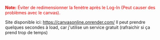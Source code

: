 <span style="color:red">**Note:** Éviter de redimensionner la fenètre après le Log-In (Peut causer des problèmes avec le canvas).</span>

Site disponible ici: <https://canvasonline.onrender.com/> 
Il peut prendre quelques secondes à load, car j'utilise un service gratuit (rafraichir si ça prend trop de temps)
